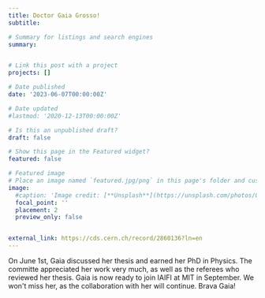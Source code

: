 ```yaml
---
title: Doctor Gaia Grosso! 
subtitle: 

# Summary for listings and search engines
summary: 


# Link this post with a project
projects: []

# Date published
date: '2023-06-07T00:00:00Z'

# Date updated
#lastmod: '2020-12-13T00:00:00Z'

# Is this an unpublished draft?
draft: false

# Show this page in the Featured widget?
featured: false

# Featured image
# Place an image named `featured.jpg/png` in this page's folder and customize its options here.
image:
  #caption: 'Image credit: [**Unsplash**](https://unsplash.com/photos/CpkOjOcXdUY)'
  focal_point: ''
  placement: 2
  preview_only: false


external_link: https://cds.cern.ch/record/2860136?ln=en
---
```


On June 1st, Gaia discussed her thesis and earned her PhD in
Physics. The committe appreciated her work very much, as well as the
referees who reviewed her thesis. Gaia is now ready to join IAIFI at
MIT in September. We won't miss her, as the collaboration with her
will continue. Brava Gaia! 
